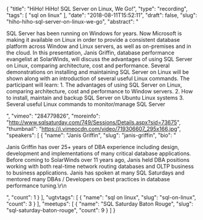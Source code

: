 {
  "title": "HiHo! HiHo! SQL Server on Linux, We Go!",
  "type": "recording",
  "tags": [
    "sql on linux"
  ],
  "date": "2018-08-11T15:52:11",
  "draft": false,
  "slug": "hiho-hiho-sql-server-on-linux-we-go",
  "abstract": "<p>SQL Server has been running on Windows for years. Now Microsoft is making it available on Linux in order to provide a consistent database platform across Window and Linux servers, as well as on-premises and in the cloud. In this presentation, Janis Griffin, database performance evangelist at SolarWinds, will discuss the advantages of using SQL Server on Linux, comparing architecture, cost and performance. Several demonstrations on installing and maintaining SQL Server on Linux will be shown along with an introduction of several useful Linux commands. The participant will learn: 1. The advantages of using SQL Server on Linux, comparing architecture, cost and performance to Window servers. 2. How to install, maintain and backup SQL Server on Ubuntu Linux systems 3. Several useful Linux commands to monitor/manage SQL Server </p>",
  "vimeo": "284779826",
  "moreinfo": "http://www.sqlsaturday.com/749/Sessions/Details.aspx?sid=73675",
  "thumbnail": "https://i.vimeocdn.com/video/719306607_295x166.jpg",
  "speakers": [
    {
      "name": "Janis Griffin",
      "slug": "janis-griffin",
      "bio": "<p>Janis Griffin has over 25+ years of DBA experience including design, development and implementations of many critical database applications. Before coming to SolarWinds over 11 years ago, Janis held DBA positions working with both real-time network routing databases and OLTP business to business applications.  Janis has spoken at many SQL Saturdays and mentored many DBAs / Developers on best practices in database performance tuning.\r\n</p>",
      "count": 1
    }
  ],
  "ugtvtags": [
    {
      "name": "sql on linux",
      "slug": "sql-on-linux",
      "count": 3
    }
  ],
  "meetups": [
    {
      "name": "SQL Saturday Baton Rouge",
      "slug": "sql-saturday-baton-rouge",
      "count": 9
    }
  ]
}